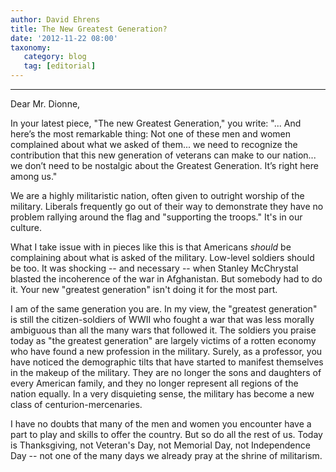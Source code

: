 ```yaml
---
author: David Ehrens
title: The New Greatest Generation?
date: '2012-11-22 08:00'
taxonomy:
   category: blog
   tag: [editorial]
---
```

---

Dear Mr. Dionne,

In your latest piece, "The new Greatest Generation," you write: "... And here’s the most remarkable thing: Not one of these men and women complained about what we asked of them... we need to recognize the contribution that this new generation of veterans can make to our nation... we don’t need to be nostalgic about the Greatest Generation. It’s right here among us."

We are a highly militaristic nation, often given to outright worship of the military. Liberals frequently go out of their way to demonstrate they have no problem rallying around the flag and "supporting the troops." It's in our culture.

What I take issue with in pieces like this is that Americans *should* be complaining about what is asked of the military. Low-level soldiers should be too. It was shocking -- and necessary -- when Stanley McChrystal blasted the incoherence of the war in Afghanistan. But somebody had to do it. Your new "greatest generation" isn't doing it for the most part.

I am of the same generation you are. In my view, the "greatest generation" is still the citizen-soldiers of WWII who fought a war that was less morally ambiguous than all the many wars that followed it. The soldiers you praise today as "the greatest generation" are largely victims of a rotten economy who have found a new profession in the military. Surely, as a professor, you have noticed the demographic tilts that have started to manifest themselves in the makeup of the military. They are no longer the sons and daughters of every American family, and they no longer represent all regions of the nation equally. In a very disquieting sense, the military has become a new class of centurion-mercenaries.

I have no doubts that many of the men and women you encounter have a part to play and skills to offer the country. But so do all the rest of us. Today is Thanksgiving, not Veteran's Day, not Memorial Day, not Independence Day -- not one of the many days we already pray at the shrine of militarism.
